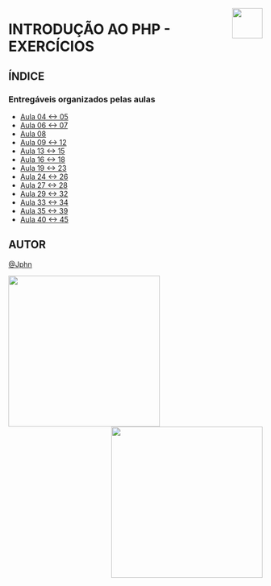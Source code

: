 <!-- HEADER -->
<a href="https://www.beacademy.com.br/devstartpaylivre/" target="_blank"><img src="https://www.beacademy.com.br/wp-content/uploads/2022/02/Cubo.png" align="right" width="60"/></a>

# INTRODUÇÃO AO PHP - EXERCÍCIOS
<!-- /HEADER -->

<!-- BODY -->
<!-- INDEX -->

## ÍNDICE

### Entregáveis organizados pelas aulas

- [Aula 04 <-> 05](./aula-04/README.md)
- [Aula 06 <-> 07](./aula-06/README.md)
- [Aula 08](./aula-08/README.md)
- [Aula 09 <-> 12](./aula-09/README.md)
- [Aula 13 <-> 15](./aula-13/README.md)
- [Aula 16 <-> 18](./aula-16/README.md)
- [Aula 19 <-> 23](./aula-19/README.md)
- [Aula 24 <-> 26](./aula-24/README.md)
- [Aula 27 <-> 28](./aula-27/README.md)
- [Aula 29 <-> 32](./aula-29/README.md)
- [Aula 33 <-> 34](./aula-33/README.md)
- [Aula 35 <-> 39](./aula-35/README.md)
- [Aula 40 <-> 45](./aula-40/README.md)

<!-- /INDEX -->
<!-- /BODY -->

<!-- FOOTER -->
## AUTOR

[@Jphn](https://github.com/Jphn)

<a href="https://www.beacademy.com.br/" target="_blank"><img src="https://www.beacademy.com.br/wp-content/uploads/2019/11/Logo-Topo.png" width="300" align="left" /></a>
<a href="https://www.paylivre.com/" target="_blank"><img src="https://web.paylivre.com/static/media/logo-blue.c7100186.png" width="300" align="right" /></a>
<!-- /FOOTER -->